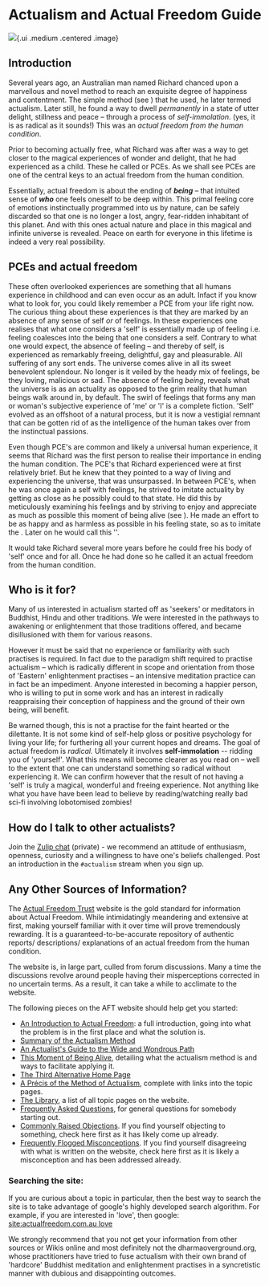 # Actualism and Actual Freedom Guide

![](https://zulip-avatars.s3.amazonaws.com/25088/realm/logo.png?version=3){.ui .medium .centered .image}

## **Introduction**

Several years ago, an Australian man named Richard chanced upon a marvellous and novel method to reach an exquisite degree of happiness and contentment. The simple method (see <method>) that he used, he later termed actualism. Later still, he found a way to dwell _permanently_ in a state of utter delight, stillness and peace – through a process of _self-immolation_. \(yes, it is as radical as it sounds!\) This was an _actual freedom from the human condition_.

Prior to becoming actually free, what Richard was after was a way to get closer to the magical experiences of wonder and delight, that he had experienced as a child. These he called *<pce>* or PCEs. As we shall see PCEs are one of the central keys to an actual freedom from the human condition.   
  
Essentially, actual freedom is about the ending of _**being** –_ that intuited sense of _**who**_ one feels oneself to be deep within. This primal feeling core of emotions instinctually programmed into us by nature, can be safely discarded so that one is no longer a lost, angry, fear-ridden inhabitant of this planet. And with this ones actual nature and place in this magical and infinite universe is revealed. Peace on earth for everyone in this lifetime is indeed a very real possibility.

## PCEs and actual freedom

These often overlooked experiences are something that all humans experience in childhood and can even occur as an adult. Infact if you know what to look for, you could likely remember a PCE from your life right now. The curious thing about these experiences is that they are marked by an absence of any sense of self _or_ of feelings.  In these experiences one realises that what one considers a 'self' is essentially made up of feeling i.e. feeling coalesces into the being that one considers a self. Contrary to what one would expect, the absence of feeling – and thereby of self, is experienced as remarkably freeing, delightful, gay and pleasurable. All suffering of any sort ends. The universe comes alive in all its sweet benevolent splendour. No longer is it veiled by the heady mix of feelings, be they loving, malicious or sad. The absence of feeling _being_, reveals what the universe is as an actuality as opposed to the grim reality that human beings walk around in, by default. The swirl of feelings that forms any man or woman's subjective experience of 'me' or 'I' is a complete fiction. 'Self' evolved as an offshoot of a natural process, but it is now a vestigial remnant that can be gotten rid of as the intelligence of the human takes over from the instinctual passions.

Even though PCE's are common and likely a universal human experience, it seems that Richard was the first person to realise their importance in ending the human condition. The PCE's that Richard experienced were at first relatively brief. But he knew that they pointed to a way of living and experiencing the universe, that was unsurpassed. In between PCE's, when he was once again a self with feelings, he strived to imitate actuality by getting as close as he possibly could to that state. He did this by meticulously examining his feelings and by striving to enjoy and appreciate as much as possible this moment of being alive (see <time-space>). He made an effort to be as happy and as harmless as possible in his feeling state, so as to imitate the <pce>. Later on he would call this '<method>'.

It would take Richard several more years before he could free his body of 'self' once and for all. Once he had done so he called it an actual freedom from the human condition.  


## Who is it for?

Many of us interested in actualism started off as 'seekers' or meditators in Buddhist, Hindu and other traditions. We were interested in the pathways to awakening or enlightenment that those traditions offered, and became disillusioned with them for various reasons.   
  
However it must be said that no experience or familiarity with such practises is required. In fact due to the paradigm shift required to practise actualism – which is radically different in scope and orientation from those of 'Eastern' enlightenment practises – an intensive meditation practice can in fact be an impediment. Anyone interested in becoming a happier person, who is willing to put in some work and has an interest in radically reappraising their conception of happiness and the ground of their own being, will benefit.   
  
Be warned though, this is not a practise for the faint hearted or the dilettante. It is not some kind of self-help gloss or positive psychology for living your life; for furthering all your current hopes and dreams. The goal of actual freedom is _radical._  Ultimately it involves **self-immolation** -- ridding you of 'yourself'.  What this means will become clearer as you read on – well to the extent that one can understand something so radical without experiencing it. We can confirm however that the result of not having a 'self' is truly a magical, wonderful and freeing experience. Not anything like what you have have been lead to believe by reading/watching really bad sci-fi involving lobotomised zombies!

## How do I talk to other actualists?

Join the [Zulip chat](https://actualism.zulipchat.com/) \(private\) - we recommend an attitude of enthusiasm, openness, curiosity and a willingness to have one's beliefs challenged. Post an introduction in the `#actualism` stream when you sign up.

## Any Other Sources of Information?

The [Actual Freedom Trust](http://actualfreedom.com.au) website is the gold standard for information about Actual Freedom. While intimidatingly meandering and extensive at first, making yourself familiar with it over time will prove tremendously rewarding. It is a guaranteed-to-be-accurate repository of authentic reports/ descriptions/ explanations of an actual freedom from the human condition.

The website is, in large part, culled from forum discussions. Many a time the discussions revolve around people having their misperceptions corrected in no uncertain terms. As a result, it can take a while to acclimate to the website. 

The following pieces on the AFT website should help get you started:

* [An Introduction to Actual Freedom](http://actualfreedom.com.au/introduction/index.htm): a full introduction, going into what the problem is in the first place and what the solution is.
* [Summary of the Actualism Method](http://actualfreedom.com.au/richard/selectedcorrespondence/sc-delight.htm)
* [An Actualist's Guide to the Wide and Wondrous Path](http://actualfreedom.com.au/actualism/path2.htm)
* [This Moment of Being Alive](http://actualfreedom.com.au/richard/articles/thismomentofbeingalive.htm), detailing what the actualism method is and ways to facilitate applying it.
* [The Third Alternative Home Page](http://actualfreedom.com.au/richard/default.htm)
* [A Précis of the Method of Actualism](http://actualfreedom.com.au/actualism/path1.htm), complete with links into the topic pages.
* [The Library](http://www.actualfreedom.com.au/library/), a list of all topic pages on the website.
* [Frequently Asked Questions](http://www.actualfreedom.com.au/sundry/frequentquestions/faqindex.htm), for general questions for somebody starting out.
* [Commonly Raised Objections](http://www.actualfreedom.com.au/sundry/commonobjections/croindex.htm). If you find yourself objecting to something, check here first as it has likely come up already.
* [Frequently Flogged Misconceptions](http://actualfreedom.com.au/sundry/floggedmisconceptions/ffmindex.htm). If you find yourself disagreeing with what is written on the website, check here first as it is likely a misconception and has been addressed already.

### Searching the site:

If you are curious about a topic in particular, then the best way to search the site is to take advantage of google's highly developed search algorithm. For example, if you are interested in 'love', then google: [site:actualfreedom.com.au love](https://lmgtfy.com/?q=site%3Aactualfreedom.com.au+love)

We strongly recommend that you not get your information from other sources or Wikis online and most definitely not the dharmaoverground.org, whose practitioners have tried to fuse actualism with their own brand of 'hardcore' Buddhist meditation and  enlightenment practises in a syncretistic manner with dubious and disappointing outcomes.